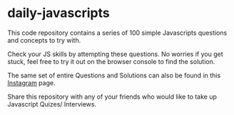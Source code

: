 # daily-javascripts

This code repository contains a series of 100 simple Javascripts questions and concepts to try with. 

Check your JS skills by attempting these questions. No worries if you get stuck, feel free to try it out on  the browser console to find the solution. 

The same set of entire Questions and Solutions can also be found in this <a href = "https://www.instagram.com/daily.javascripts/">Instagram</a> page.

Share this repository with any of your friends who would like to take up Javascript Quizes/ Interviews. 
